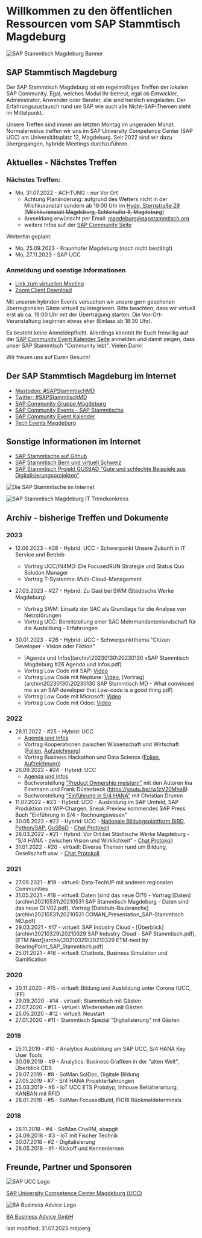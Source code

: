 # Willkommen zu den öffentlichen Ressourcen vom SAP Stammtisch Magdeburg

![SAP Stammtisch Magdeburg Banner](res\sapstammtischmd_xing_banner.png)

## SAP Stammtisch Magdeburg
Der SAP Stammtisch Magdeburg ist ein regelmäßiges Treffen der lokalen SAP Community. Egal, welches Modul Ihr betreut, egal ob Entwickler, Administrator, Anwender oder Berater, alle sind herzlich eingeladen. Der Erfahrungsaustausch rund um SAP wie auch alle Nicht-SAP-Themen steht im Mittelpunkt.

Unsere Treffen sind immer am letzten Montag im ungeraden Monat. Normalerweise treffen wir uns im SAP University Competence Center (SAP UCC) am Universitätsplatz 12, Magdeburg. Seit 2022 sind wir dazu übergegangen, hybride Meetings durchzuführen.

## Aktuelles - Nächstes Treffen

### Nächstes Treffen: 
- Mo, 31.07.2022 - ACHTUNG - nur Vor Ort 
    - Achtung Planänderung: aufgrund des Wetters nicht in der Milchkuranstalt sondern ab 19:00 Uhr im [Hyde, Sternstraße 29](https://goo.gl/maps/LZwwCdVSdDSq4bUc6) (~~Milchkuranstalt Magdeburg, Schleinufer 8, Magdeburg~~)  
    - Anmeldung erwünscht per Email: [magdeburg@sapstammtisch.org](mailto:magdeburg@sapstammtisch.org)
    - weitere Infos auf der [SAP Community Seite](https://groups.community.sap.com/t5/magdeburg-discussions/sap-stammtisch-treffen-magdeburg-am-31-07-2023/td-p/272510)

Weiterhin geplant:
- Mo, 25.09.2023 - Fraunhofer Magdeburg (noch nicht bestätigt)
- Mo, 27.11.2023 - SAP UCC

### Anmeldung und sonstige Informationen

- [Link zum virtuellen Meeting]()
- [Zoom Client Download](https://zoom.us/download#client_4meeting)


Mit unseren hybriden Events versuchen wir unsere gern gesehenen überregionalen Gäste virtuell zu integrieren. Bitte beachten, dass wir virtuell erst ab ca. 19:00 Uhr mit der Übertragung starten. Die Vor-Ort-Veranstaltung beginnen etwas eher (Einlass ab 18:30 Uhr).

Es besteht keine Anmeldepflicht. Allerdings könntet Ihr Euch freiwillig auf der [SAP Community Event Kalender Seite](https://groups.community.sap.com/t5/sap-stammtisch/eb-p/stammtisch) anmelden und damit zeigen, dass unser SAP Stammtisch "Community lebt". Vielen Dank!

Wir freuen uns auf Euren Besuch! 


## Der SAP Stammtisch Magdeburg im Internet

- [Mastodon: #SAPStammtischMD](https://machteburch.social/@SAPStammtisch)
- [Twitter: #SAPStammtischMD](https://www.twitter.com/hashtag/sapstammtischmd)
- [SAP Community Gruppe Magdeburg](https://groups.community.sap.com/t5/magdeburg/gh-p/magdeburg)
- [SAP Community Events - SAP Stammtische](https://groups.community.sap.com/t5/sap-stammtisch/eb-p/stammtisch)
- [SAP Community Event Kalender](https://groups.community.sap.com/t5/events/ct-p/events)
- [Tech Events Magdeburg](https://tech-events-magdeburg.de/)


## Sonstige Informationen im Internet
- [SAP Stammtische auf Github](https://sapstammtisch.github.io/welcome/)
- [SAP Stammtisch Bern und virtuell Schweiz](https://wiki.scn.sap.com/wiki/display/events/SAP+Stammtisch+Bern+und+virtuell+Schweiz)
- [SAP Stammtisch Projekt GUSBAD "Gute und schlechte Beispiele aus Digitalisierungsprojekten"](https://sapstammtisch.github.io/gusbad/)

![Die SAP Stammtische im Internet](res\sstmd_internet.jpg)

![SAP Stammtisch Magdeburg IT Trendkonkress](res\sap_stammtisch_ITK_400x400.jpg)

## Archiv - bisherige Treffen und Dokumente
### 2023
- 12.06.2023 - #28 - Hybrid: UCC - Schwerpunkt Unsere Zukunft in IT Service und Betrieb
    - Vortrag UCC/IN4MD: Die FocusedRUN Strategie und Status Quo Solution Manager
    - Vortrag T-Systenms: Multi-Cloud-Management

- 27.03.2023 - #27 - Hybrid: Zu Gast bei SWM (Städtische Werke Magdeburg)
    - Vortrag SWM: Einsatz der SAC als Grundlage für die Analyse von Netzstörungen
    - Vortrag UCC: Bereitstellung einer SAC Mehrmandantenlandschaft für die Ausbildung - Erfahrungen

- 30.01.2023 - #26 - Hybrid: UCC - Schwerpunktthema "Citizen Developer - Vision oder Fiktion"
    - [Agenda und Infos](archiv\20230130\20230130 vSAP Stammtisch Magdeburg #26 Agenda und Infos.pdf)
    - Vortrag Low Code mit SAP: [Video](https://youtu.be/oWl1BHiRHFc)
    - Vortrag Low Code mit Neptune: [Video](https://youtu.be/PcTZ2J0NoGo), [Vortrag](archiv\20230130\20230130 SAP Stammtisch MD - What convinced me as an SAP developer that Low-code is a good thing.pdf)
    - Vortrag Low Code mit Microsoft: [Video](https://youtu.be/9CURuOHpg7s)
    - Vortrag Low Code mit Odoo: [Video](https://youtu.be/ocZLwBzpyjA)

### 2022
- 28.11.2022 - #25 - Hybrid: UCC 
    - [Agenda und Infos](archiv\20221128\Agenda_und_Infos.pdf)
    - Vortrag Kooperationen zwischen Wissenschaft und Wirtschaft ([Folien](archiv\20221128\SAP_NextGen.pdf), [Aufzeichnung](https://youtu.be/lySmE0KPjRg))
    - Vortrag Business Hackathon und Data Science ([Folien](archiv\20221128\Business_Hackathon_und_Data_Science.pdf), [Aufzeichnung](https://youtu.be/mFU2uPHorXE))
- 26.09.2022 - #24 - Hybrid: UCC 
    - [Agenda und Infos](archiv\20220926\20220926_vSAP_Stammtisch_Magdeburg_24_Agenda_und_Infos.pdf)
    - Buchvorstellung ["Product Ownership meistern"](https://youtu.be/tw1zV20Mha8) mit den Autoren Ina Einemann und Frank Düsterbeck (https://youtu.be/tw1zV20Mha8)
    - Buchvorstellung ["Einführung in S/4 HANA"](https://youtu.be/khrVCIt9a3Y) mit Christian Drumm
- 11.07.2022 - #23 - Hybrid: UCC - Ausbildung im SAP Umfeld, SAP Produktion mit WIP-Chargen, Sneak Preview kommendes SAP Press Buch "Einführung in S/4 - Rechnungswesen"  
- 30.05.2022 - #22 - Hybrid: UCC - [Nationale Bildungsplattform BIRD](archiv\20220530\20220530_SAP_Stammtisch_Magdeburg_BIRD_Lab.pdf), [Python/SAP](archiv\20220530\20220530_SAP_Stammtisch_Magdeburg_Python_SAP.pdf), [GuSBaD](archiv\20220530\20220530_SAP_Stammtisch_Magdeburg_GuSBaD.pdf) - [Chat Protokoll](archiv\20220530\20220530_chat.txt)
- 28.03.2022 - #21 - Hybrid: Vor Ort bei Städtische Werke Magdeburg - “S/4 HANA - zwischen Vision und Wirklichkeit” - [Chat Protokoll](archiv\20220328\20220328_chat.txt)
- 31.01.2022 - #20 - virtuell: Diverse Themen rund um Bildung, Gesellschaft usw. - [Chat Protokoll](archiv\20220131\20220131_chat.txt)

### 2021
- 27.09.2021 - #19 - virtuell: Data-TechUP mit anderen regionalen Communities 
- 31.05.2021 - #18 - virtuell: Daten (sind das neue Öl?!) - Vortrag [Daten](archiv\20210531\20210531 SAP Stammtisch Magdeburg - Daten sind das neue Öl V02.pdf), Vortrag [Datahub-Baubranche](archiv\20210531\20210531 COMAN_Presentation_SAP-Stammtisch MD.pdf)
- 29.03.2021 - #17 - virtuell: SAP Industry Cloud - [Überblick](archiv\20210329\20210329 SAP Industry Cloud - SAP Stammtisch.pdf), [ETM.Next](archiv\20210329\20210329 ETM-next by BearingPoint_SAP_Stammtisch.pdf)
- 25.01.2021 - #16 - virtuell: Chatbots, Business Simulation und Gamification

### 2020
- 30.11.2020 - #15 - virtuell: Bildung und Ausbildung unter Corona (UCC, IFF)
- 29.09.2020 - #14 - virtuell: Stammtisch mit Gästen
- 27.07.2020 - #13 - virtuell: Wiedersehen mit Gästen
- 25.05.2020 - #12 - virtuell: Neustart
- 27.01.2020 - #11 - Stammtisch Spezial "Digitalisierung" mit Gästen

### 2019
- 25.11.2019 - #10 - Analytics Ausbildung am SAP UCC, S/4 HANA Key User Tools
- 30.09.2019 -  #9 - Analytics: Business Grafiken in der "alten Welt", Überblick CDS
- 29.07.2019 -  #8 - SolMan SolDoc, Digitale Bildung
- 27.05.2019 -  #7 - S/4 HANA Projekterfahrungen
- 25.03.2019 -  #6 - IoT UCC ETS Prototyp, Inhouse Behälterortung, KANBAN mit RFID
- 28.01.2019 -  #5 - SolMan FocusedBuild, FIORI Rückmeldeterminals

### 2018
- 26.11.2018 -  #4 - SolMan ChaRM, abapgit
- 24.09.2018 -  #3 - IoT mit Fischer Technik
- 30.07.2018 -  #2 - Digitalisierung
- 28.05.2018 -  #1 - Kickoff und Kennenlernen 


## Freunde, Partner und Sponsoren

![SAP UCC Logo](res\sap_ucc_logo_264x346.jpg)

[SAP University Competence Center Magdeburg (UCC)](http://www.sap-ucc.com)


![BA Business Advice Logo](res\ba_logo_512x150.jpg)

[BA Business Advice GmbH](https://www.ba-gmbh.com)


last modified: 31.07.2023 mdjoerg

